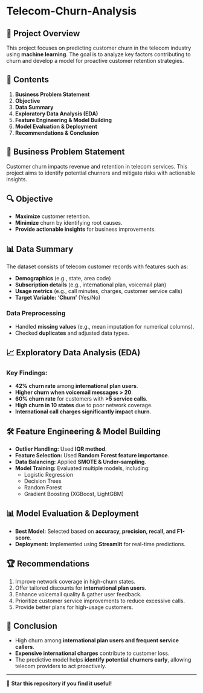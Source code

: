 # Telecom-Churn-Analysis

## 📌 Project Overview
This project focuses on predicting customer churn in the telecom industry using **machine learning**. The goal is to analyze key factors contributing to churn and develop a model for proactive customer retention strategies.

## 📑 Contents
1. **Business Problem Statement**
2. **Objective**
3. **Data Summary**
4. **Exploratory Data Analysis (EDA)**
5. **Feature Engineering & Model Building**
6. **Model Evaluation & Deployment**
7. **Recommendations & Conclusion**

## 🎯 Business Problem Statement
Customer churn impacts revenue and retention in telecom services. This project aims to identify potential churners and mitigate risks with actionable insights.

## 🔍 Objective
- **Maximize** customer retention.
- **Minimize** churn by identifying root causes.
- **Provide actionable insights** for business improvements.

## 📊 Data Summary
The dataset consists of telecom customer records with features such as:
- **Demographics** (e.g., state, area code)
- **Subscription details** (e.g., international plan, voicemail plan)
- **Usage metrics** (e.g., call minutes, charges, customer service calls)
- **Target Variable:** **‘Churn’** (Yes/No)

### Data Preprocessing
- Handled **missing values** (e.g., mean imputation for numerical columns).
- Checked **duplicates** and adjusted data types.

## 📈 Exploratory Data Analysis (EDA)
### Key Findings:
- **42% churn rate** among **international plan users**.
- **Higher churn when voicemail messages > 20**.
- **60% churn rate** for customers with **>5 service calls**.
- **High churn in 10 states** due to poor network coverage.
- **International call charges significantly impact churn**.

## 🛠 Feature Engineering & Model Building
- **Outlier Handling:** Used **IQR method**.
- **Feature Selection:** Used **Random Forest feature importance**.
- **Data Balancing:** Applied **SMOTE & Under-sampling**.
- **Model Training:** Evaluated multiple models, including:
  - Logistic Regression
  - Decision Trees
  - Random Forest
  - Gradient Boosting (XGBoost, LightGBM)

## 📊 Model Evaluation & Deployment
- **Best Model:** Selected based on **accuracy, precision, recall, and F1-score**.
- **Deployment:** Implemented using **Streamlit** for real-time predictions.

## 🏆 Recommendations
1. Improve network coverage in high-churn states.
2. Offer tailored discounts for **international plan users**.
3. Enhance voicemail quality & gather user feedback.
4. Prioritize customer service improvements to reduce excessive calls.
5. Provide better plans for high-usage customers.

## 📜 Conclusion
- High churn among **international plan users and frequent service callers**.
- **Expensive international charges** contribute to customer loss.
- The predictive model helps **identify potential churners early**, allowing telecom providers to act proactively.

---
📌 **Star this repository if you find it useful!**

